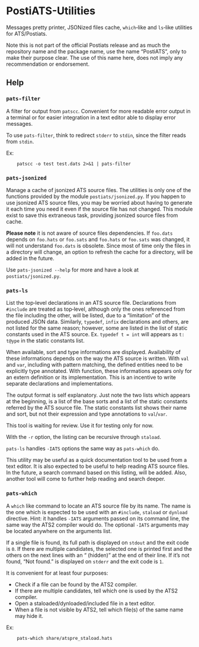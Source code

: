 # PostiATS-Utilities

Messages pretty printer, JSONized files cache, `which`‑like and `ls`‑like utilities for ATS/Postiats.

Note this is not part of the official Postiats release and as much the repository name and the package name, use the name “PostiATS”, only to make their purpose clear. The use of this name here, does not imply any recommendation or endorsement.


## Help


### `pats-filter`

A filter for output from `patscc`. Convenient for more readable error output in a terminal or for easier integration in a text editor able to display error messages.

To use `pats-filter`, think to redirect `stderr` to `stdin`, since the filter reads from `stdin`.

Ex:

        patscc -o test test.dats 2>&1 | pats-filter


### `pats-jsonized`

Manage a cache of jsonized ATS source files. The utilities is only one of the functions provided by the module `postiats/jsonized.py`. If you happen to use jsonized ATS source files, you may be worried about having to generate it each time
you need it even if the source file has not changed. This module exist to save this extraneous task, providing jsonized source files from cache.

**Please note** it is not aware of source files dependencies. If `foo.dats` depends on `foo.hats` or `foo.sats` and `foo.hats` or `foo.sats` was changed, it will not understand `foo.dats` is obsolete. Since most of time only the files in a directory will change, an option to refresh the cache for a directory, will be added in the future.

Use `pats-jsonized --help` for more and have a look at `postiats/jsonized.py`.


### `pats-ls`

List the top‑level declarations in an ATS source file. Declarations from `#include` are treated as top‑level, although only the ones referenced from the file including the other, will be listed, due to a “limitation” of the produced JSON data. Similarly, `typedef`, `infix` declarations and others, are not listed for the same reason; however, some are listed in the list of static constants used in the ATS source. Ex. `typedef t = int` will appears as `t: t@ype` in the static constants list.

When available, sort and type informations are displayed. Availability of these informations depends on the way the ATS source is written. With `val` and `var`, including with pattern matching, the defined entities need to be explicitly type annotated. With function, these informations appears only for an extern definition or its implementation. This is an incentive to write separate declarations and implementations.

The output format is self explanatory. Just note the two lists which appears at the beginning, is a list of the base sorts and a list of the static constants referred by the ATS source file. The static constants list shows their name and sort, but not their expression and type annotations to `val`/`var`.

This tool is waiting for review. Use it for testing only for now.

With the `-r` option, the listing can be recursive through `staload`.

`pats-ls` handles `-IATS` options the same way as `pats-which` do.

This utility may be useful as a quick documentation tool to be used from a text editor. It is also expected to be useful to help reading ATS source files. In the future, a search command based on this listing, will be added. Also, another tool will come to further help reading and search deeper.


### `pats-which`

A `which` like command to locate an ATS source file by its name. The name is
the one which is expected to be used with an `#include`, `staload` or `dynload` directive. Hint: it handles `-IATS` arguments passed on its command line, the same way the ATS2 compiler would do. The optional `-IATS` arguments may be located anywhere on the arguments list.

If a single file is found, its full path is displayed on `stdout` and the exit code is `0`. If there are multiple candidates, the selected one is printed first and the others on the next lines with an “ (hidden)” at the end of their line. If it’s not found, “Not found.” is displayed on `stderr` and the exit code is `1`.

It is convenient for at least four purposes:

  * Check if a file can be found by the ATS2 compiler.
  * If there are multiple candidates, tell which one is used by the ATS2 compiler.
  * Open a staloaded/dynloaded/included file in a text editor.
  * When a file is not visible by ATS2, tell which file(s) of the same name may hide it.

Ex:

        pats-which share/atspre_staload.hats
